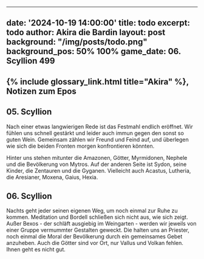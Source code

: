 
---
date: '2024-10-19 14:00:00'
title: todo
excerpt: todo
author: Akira die Bardin
layout: post
background: "/img/posts/todo.png"
background_pos: 50% 100%
game_date: 06. Scyllion 499
---

## {% include glossary_link.html title="Akira" %}, Notizen zum Epos

## 05. Scyllion
Nach einer etwas langwierigen Rede ist das Festmahl endlich eröffnet. Wir fühlen uns schnell gestärkt und leider auch immun gegen den sonst so guten Wein. Gemeinsam zählen wir Freund und Feind auf, und überlegen wie sich die beiden Fronten morgen konfrontieren könnten.

Hinter uns stehen mitunter die Amazonen, Götter, Myrmidonen, Nephele und die Bevölkerung von Mytros. Auf der anderen Seite ist Sydon, seine Kinder, die Zentauren und die Gyganen. Vielleicht auch Acastus, Lutheria, die Aresianer, Moxena, Gaius, Hexia.


## 06. Scyllion

Nachts geht jeder seinen eigenen Weg, um noch einmal zur Ruhe zu kommen. Meditation und Bordell schließen sich nicht aus, wie sich zeigt. Außer Bexos - der schläft ausgiebig im Weingarten - werden wir jeweils von einer Gruppe vermummter Gestalten geweckt. Die halten uns an Priester, noch einmal die Moral der Bevölkerung durch ein gemeinsames Gebet anzuheben. Auch die Götter sind vor Ort, nur Vallus und Volkan fehlen. Ihnen geht es nicht gut.



<!--
## Combat manual
Blessed

* Action:
  * AOE: Hauntin Phalanx
  * 2 ttacks
    * IF HIT:  spectral warrior (every time)
    * IF HIT: Stun attempt
  * Spell: Spirit guardian
  * Heal 1d8 +4
  * Use item: Power word stun
  * (Divine blessing; ever 7 days)
* Bonus:
  * Dodge + Hit die regain
  * Two unarmed strikes
* Reaction:
  * Shell of the dragon turtle
* Take damage
  * Evasion: Dex save -> half damage
* Anti
  * 3x attack
  * OR: 1x breath acid line
  * OR: 1x breath slowing cone
* Enemy nearby Start of turn
  * Spirit guardian: check
<!--
Die Amazonen sind mit der Halbinsel Aresia in Verbindung, Narsus für viele aresianer ein spielzeug der königin.

Character highlights:
## Tiameia
## Kapiosallos
## Bexos
## Timos
-->
